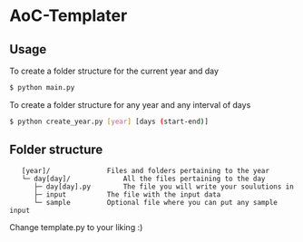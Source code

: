 # AoC-Templater

## Usage
To create a folder structure for the current year and day
```bash
$ python main.py
```

To create a folder structure for any year and any interval of days
```bash
$ python create_year.py [year] [days (start-end)]
```

## Folder structure
       [year]/        		Files and folders pertaining to the year
	   └─ day[day]/        		All the files pertaining to the day
	      ├─ day[day].py		The file you will write your soulutions in 
	      ├─ input			The file with the input data
	      └─ sample			Optional file where you can put any sample input

Change template.py to your liking :)
